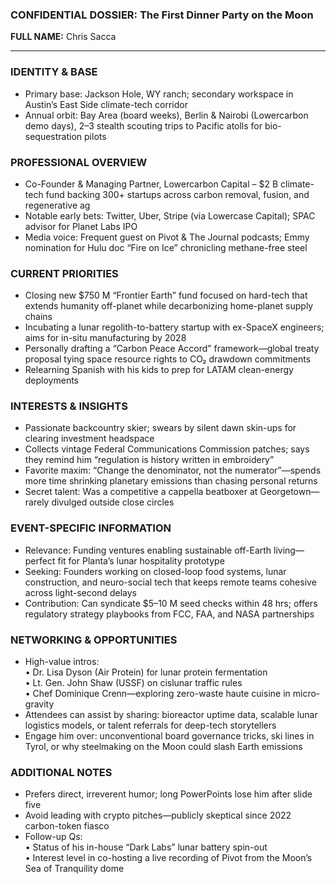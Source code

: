 ### CONFIDENTIAL DOSSIER: The First Dinner Party on the Moon

**FULL NAME:** Chris Sacca

---
### IDENTITY & BASE
- Primary base: Jackson Hole, WY ranch; secondary workspace in Austin’s East Side climate-tech corridor  
- Annual orbit: Bay Area (board weeks), Berlin & Nairobi (Lowercarbon demo days), 2–3 stealth scouting trips to Pacific atolls for bio-sequestration pilots  

### PROFESSIONAL OVERVIEW
- Co-Founder & Managing Partner, Lowercarbon Capital – $2 B climate-tech fund backing 300+ startups across carbon removal, fusion, and regenerative ag  
- Notable early bets: Twitter, Uber, Stripe (via Lowercase Capital); SPAC advisor for Planet Labs IPO  
- Media voice: Frequent guest on Pivot & The Journal podcasts; Emmy nomination for Hulu doc “Fire on Ice” chronicling methane-free steel  

### CURRENT PRIORITIES
- Closing new $750 M “Frontier Earth” fund focused on hard-tech that extends humanity off-planet while decarbonizing home-planet supply chains  
- Incubating a lunar regolith-to-battery startup with ex-SpaceX engineers; aims for in-situ manufacturing by 2028  
- Personally drafting a “Carbon Peace Accord” framework—global treaty proposal tying space resource rights to CO₂ drawdown commitments  
- Relearning Spanish with his kids to prep for LATAM clean-energy deployments  

### INTERESTS & INSIGHTS
- Passionate backcountry skier; swears by silent dawn skin-ups for clearing investment headspace  
- Collects vintage Federal Communications Commission patches; says they remind him “regulation is history written in embroidery”  
- Favorite maxim: “Change the denominator, not the numerator”—spends more time shrinking planetary emissions than chasing personal returns  
- Secret talent: Was a competitive a cappella beatboxer at Georgetown—rarely divulged outside close circles  

### EVENT-SPECIFIC INFORMATION
- Relevance: Funding ventures enabling sustainable off-Earth living—perfect fit for Planta’s lunar hospitality prototype  
- Seeking: Founders working on closed-loop food systems, lunar construction, and neuro-social tech that keeps remote teams cohesive across light-second delays  
- Contribution: Can syndicate $5–10 M seed checks within 48 hrs; offers regulatory strategy playbooks from FCC, FAA, and NASA partnerships  

### NETWORKING & OPPORTUNITIES
- High-value intros:  
  • Dr. Lisa Dyson (Air Protein) for lunar protein fermentation  
  • Lt. Gen. John Shaw (USSF) on cislunar traffic rules  
  • Chef Dominique Crenn—exploring zero-waste haute cuisine in micro-gravity  
- Attendees can assist by sharing: bioreactor uptime data, scalable lunar logistics models, or talent referrals for deep-tech storytellers  
- Engage him over: unconventional board governance tricks, ski lines in Tyrol, or why steelmaking on the Moon could slash Earth emissions  

### ADDITIONAL NOTES
- Prefers direct, irreverent humor; long PowerPoints lose him after slide five  
- Avoid leading with crypto pitches—publicly skeptical since 2022 carbon-token fiasco  
- Follow-up Qs:  
  • Status of his in-house “Dark Labs” lunar battery spin-out  
  • Interest level in co-hosting a live recording of Pivot from the Moon’s Sea of Tranquility dome